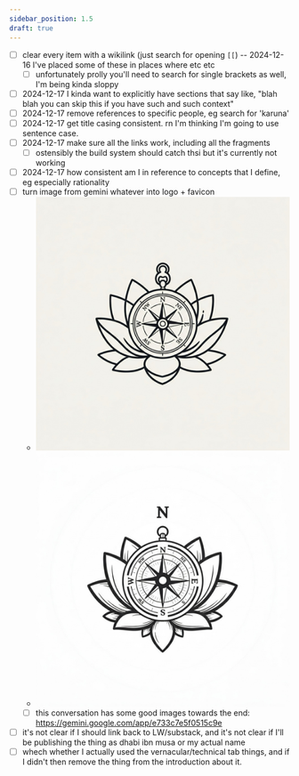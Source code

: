 ```yaml
---
sidebar_position: 1.5
draft: true
---
```


- [ ] clear every item with a wikilink (just search for opening `[[`) -- 2024-12-16 I've placed some of these in places where etc etc
  - [ ] unfortunately prolly you'll need to search for single brackets as well, I'm being kinda sloppy
- [ ] 2024-12-17 I kinda want to explicitly have sections that say like, "blah blah you can skip this if you have such and such context"
- [ ] 2024-12-17 remove references to specific people, eg search for 'karuna'
- [ ] 2024-12-17 get title casing consistent. rn I'm thinking I'm going to use sentence case.
- [ ] 2024-12-17 make sure all the links work, including all the fragments
  - [ ] ostensibly the build system should catch thsi but it's currently not working
- [ ] 2024-12-17 how consistent am I in reference to concepts that I define, eg especially rationality
- [ ] turn image from gemini whatever into logo + favicon
  - ![image](../static/img/Gemini_Generated_Image_7cfd3u7cfd3u7cfd.jpeg)
  - ![image](../static/img/Gemini_Generated_Image_r8vmdgr8vmdgr8vm.jpeg)
  - [ ] this conversation has some good images towards the end: https://gemini.google.com/app/e733c7e5f0515c9e
- [ ] it's not clear if I should link back to LW/substack, and it's not clear if I'll be publishing the thing as dhabi ibn musa or my actual name
- [ ] whech whether I actually used the vernacular/technical tab things, and if I didn't then remove the thing from the introduction about it.
